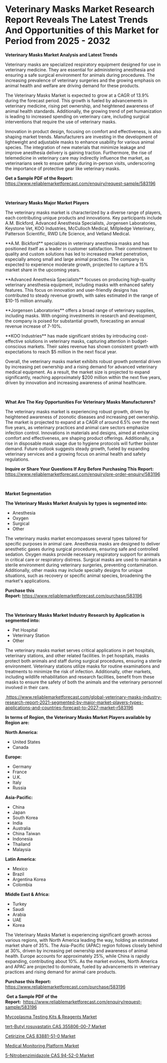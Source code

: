<p><h1>Veterinary Masks Market Research Report Reveals The Latest Trends And Opportunities of this Market for Period from 2025 - 2032</h1></p><p><strong>Veterinary Masks Market Analysis and Latest Trends</strong></p>
<p><p>Veterinary masks are specialized respiratory equipment designed for use in veterinary medicine. They are essential for administering anesthesia and ensuring a safe surgical environment for animals during procedures. The increasing prevalence of veterinary surgeries and the growing emphasis on animal health and welfare are driving demand for these products.</p><p>The Veterinary Masks Market is expected to grow at a CAGR of 13.9% during the forecast period. This growth is fueled by advancements in veterinary medicine, rising pet ownership, and heightened awareness of animal health standards. Additionally, the growing trend of pet humanization is leading to increased spending on veterinary care, including surgical interventions that require the use of veterinary masks.</p><p>Innovation in product design, focusing on comfort and effectiveness, is also shaping market trends. Manufacturers are investing in the development of lightweight and adjustable masks to enhance usability for various animal species. The integration of new materials that minimize leakage and improve anesthesia delivery is gaining traction. Furthermore, the rise of telemedicine in veterinary care may indirectly influence the market, as veterinarians seek to ensure safety during in-person visits, underscoring the importance of protective gear like veterinary masks.</p></p>
<p><strong>Get a Sample PDF of the Report:&nbsp;</strong> <a href="https://www.reliablemarketforecast.com/enquiry/request-sample/583196?utm_campaign=1832&utm_medium=2&utm_source=Github&utm_content=ia&utm_term=23032025&utm_id=veterinary-masks">https://www.reliablemarketforecast.com/enquiry/request-sample/583196</a></p>
<p>&nbsp;</p>
<p><strong>Veterinary Masks Major Market Players</strong></p>
<p><p>The veterinary masks market is characterized by a diverse range of players, each contributing unique products and innovations. Key participants include A.M. Bickford, Advanced Anesthesia Specialists, Jorgensen Laboratories, Keystone Vet, KOO Industries, McCulloch Medical, Millpledge Veterinary, Patterson Scientific, RWD Life Science, and Vetland Medical. </p><p>**A.M. Bickford** specializes in veterinary anesthesia masks and has positioned itself as a leader in customer satisfaction. Their commitment to quality and custom solutions has led to increased market penetration, especially among small and large animal practices. The company is expected to experience moderate growth, projected to capture a 15% market share in the upcoming years.</p><p>**Advanced Anesthesia Specialists** focuses on producing high-quality veterinary anesthesia equipment, including masks with enhanced safety features. This focus on innovation and user-friendly designs has contributed to steady revenue growth, with sales estimated in the range of $10-15 million annually.</p><p>**Jorgensen Laboratories** offers a broad range of veterinary supplies, including masks. With ongoing investments in research and development, the company is poised for substantial growth, forecasting an annual revenue increase of 7-10%.</p><p>**KOO Industries** has made significant strides by introducing cost-effective solutions in veterinary masks, capturing attention in budget-conscious markets. Their sales revenue has shown consistent growth with expectations to reach $5 million in the next fiscal year.</p><p>Overall, the veterinary masks market exhibits robust growth potential driven by increasing pet ownership and a rising demand for advanced veterinary medical equipment. As a result, the market size is projected to expand significantly, reaching approximately $200 million within the next five years, driven by innovation and increasing awareness of animal healthcare.</p></p>
<p>&nbsp;</p>
<p><strong>What Are The Key Opportunities For Veterinary Masks Manufacturers?</strong></p>
<p><p>The veterinary masks market is experiencing robust growth, driven by heightened awareness of zoonotic diseases and increasing pet ownership. The market is projected to expand at a CAGR of around 6.5% over the next five years, as veterinary practices and animal care sectors emphasize infection control. Innovations in materials and designs, aimed at enhancing comfort and effectiveness, are shaping product offerings. Additionally, a rise in disposable mask usage due to hygiene protocols will further bolster demand. Future outlook suggests steady growth, fueled by expanding veterinary services and a growing focus on animal health and safety regulations.</p></p>
<p><strong>Inquire or Share Your Questions If Any Before Purchasing This Report:</strong> <a href="https://www.reliablemarketforecast.com/enquiry/pre-order-enquiry/583196?utm_campaign=1832&utm_medium=2&utm_source=Github&utm_content=ia&utm_term=23032025&utm_id=veterinary-masks">https://www.reliablemarketforecast.com/enquiry/pre-order-enquiry/583196</a></p>
<p>&nbsp;</p>
<p><strong>Market Segmentation</strong></p>
<p><strong>The Veterinary Masks Market Analysis by types is segmented into:</strong></p>
<p><ul><li>Anesthesia</li><li>Oxygen</li><li>Surgical</li><li>Other</li></ul></p>
<p><p>The veterinary masks market encompasses several types tailored for specific purposes in animal care. Anesthesia masks are designed to deliver anesthetic gases during surgical procedures, ensuring safe and controlled sedation. Oxygen masks provide necessary respiratory support for animals in critical care or respiratory distress. Surgical masks are used to maintain a sterile environment during veterinary surgeries, preventing contamination. Additionally, other masks may include specialty designs for unique situations, such as recovery or specific animal species, broadening the market's applications.</p></p>
<p><strong>Purchase this Report:&nbsp;</strong><a href="https://www.reliablemarketforecast.com/purchase/583196?utm_campaign=1832&utm_medium=2&utm_source=Github&utm_content=ia&utm_term=23032025&utm_id=veterinary-masks">https://www.reliablemarketforecast.com/purchase/583196</a></p>
<p>&nbsp;</p>
<p><strong>The Veterinary Masks Market Industry Research by Application is segmented into:</strong></p>
<p><ul><li>Pet Hospital</li><li>Veterinary Station</li><li>Other</li></ul></p>
<p><p>The veterinary masks market serves critical applications in pet hospitals, veterinary stations, and other related facilities. In pet hospitals, masks protect both animals and staff during surgical procedures, ensuring a sterile environment. Veterinary stations utilize masks for routine examinations and treatments to minimize the risk of infection. Additionally, other markets, including wildlife rehabilitation and research facilities, benefit from these masks to ensure the safety of both the animals and the veterinary personnel involved in their care.</p></p>
<p><a href="https://www.reliablemarketforecast.com/global-veterinary-masks-industry-research-report-2021-segmented-by-major-market-players-types-applications-and-countries-forecast-to-2027-market-r583196?utm_campaign=1832&utm_medium=2&utm_source=Github&utm_content=ia&utm_term=23032025&utm_id=veterinary-masks">&nbsp;https://www.reliablemarketforecast.com/global-veterinary-masks-industry-research-report-2021-segmented-by-major-market-players-types-applications-and-countries-forecast-to-2027-market-r583196</a></p>
<p><strong>In terms of Region, the Veterinary Masks Market Players available by Region are:</strong></p>
<p>
    <p> <strong> North America: </strong>
        <ul>
            <li>United States</li>
            <li>Canada</li>
        </ul>
        </p> 
    <p> <strong> Europe: </strong>
        <ul>
            <li>Germany</li>
            <li>France</li>
            <li>U.K.</li>
            <li>Italy</li>
            <li>Russia</li>
        </ul>
        </p> 
    <p> <strong> Asia-Pacific: </strong>
        <ul>
            <li>China</li>
            <li>Japan</li>
            <li>South Korea</li>
            <li>India</li>
            <li>Australia</li>
            <li>China Taiwan</li>
            <li>Indonesia</li>
            <li>Thailand</li>
            <li>Malaysia</li>
        </ul>
        </p> 
    <p> <strong> Latin America: </strong>
        <ul>
            <li>Mexico</li>
            <li>Brazil</li>
            <li>Argentina Korea</li>
            <li>Colombia</li>
        </ul>
        </p> 
    <p> <strong> Middle East & Africa: </strong>
        <ul>
            <li>Turkey</li>
            <li>Saudi</li>
            <li>Arabia</li>
            <li>UAE</li>
            <li>Korea</li>
        </ul>
    </p>
    </p>
<p><p>The Veterinary Masks Market is experiencing significant growth across various regions, with North America leading the way, holding an estimated market share of 35%. The Asia-Pacific (APAC) region follows closely behind at 30%, driven by increasing pet ownership and awareness of animal health. Europe accounts for approximately 25%, while China is rapidly expanding, contributing about 10%. As the market evolves, North America and APAC are projected to dominate, fueled by advancements in veterinary practices and rising demand for animal care products.</p></p>
<p><strong>Purchase this Report: </strong><a href="https://www.reliablemarketforecast.com/purchase/583196?utm_campaign=1832&utm_medium=2&utm_source=Github&utm_content=ia&utm_term=23032025&utm_id=veterinary-masks">https://www.reliablemarketforecast.com/purchase/583196</a></p>
<p>&nbsp;<strong>Get a Sample PDF of the Report:&nbsp;&nbsp;</strong><a href="https://www.reliablemarketforecast.com/enquiry/request-sample/583196?utm_campaign=1832&utm_medium=2&utm_source=Github&utm_content=ia&utm_term=23032025&utm_id=veterinary-masks">https://www.reliablemarketforecast.com/enquiry/request-sample/583196</a></p>
<p><strong></strong></p>
<p><p><a href="https://github.com/thapabylers2/Market-Research-Report-List-1/blob/main/mycoplasma-testing-kits-reagents-market.md?utm_campaign=1832&utm_medium=2&utm_source=Github&utm_content=ia&utm_term=23032025&utm_id=veterinary-masks">Mycoplasma Testing Kits & Reagents Market</a></p><p><a href="https://github.com/ryantindyaiz/Market-Research-Report-List-1/blob/main/tert-butyl-rosuvastatin-cas-355806-00-7-market.md?utm_campaign=1832&utm_medium=2&utm_source=Github&utm_content=ia&utm_term=23032025&utm_id=veterinary-masks">tert-Butyl rosuvastatin CAS 355806-00-7 Market</a></p><p><a href="https://github.com/muskoaizahfi/Market-Research-Report-List-1/blob/main/cetirizine-cas-83881-51-0-market.md?utm_campaign=1832&utm_medium=2&utm_source=Github&utm_content=ia&utm_term=23032025&utm_id=veterinary-masks">Cetirizine CAS 83881-51-0 Market</a></p><p><a href="https://github.com/motosyuliq/Market-Research-Report-List-1/blob/main/medical-monitoring-platform-market.md?utm_campaign=1832&utm_medium=2&utm_source=Github&utm_content=ia&utm_term=23032025&utm_id=veterinary-masks">Medical Monitoring Platform Market</a></p><p><a href="https://github.com/lotoahshaiek/Market-Research-Report-List-1/blob/main/5-nitrobenzimidazole-cas-94-52-0-market.md?utm_campaign=1832&utm_medium=2&utm_source=Github&utm_content=ia&utm_term=23032025&utm_id=veterinary-masks">5-Nitrobenzimidazole CAS 94-52-0 Market</a></p></p>